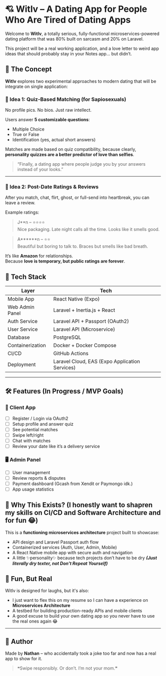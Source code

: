 # 💘 Witlv – A Dating App for People Who Are Tired of Dating Apps

Welcome to **Witlv**, a totally serious, fully-functional microservices-powered dating platform that was 80% built on sarcasm and 20% on Laravel.

This project will be a real working application, and a love letter to weird app ideas that should probably stay in your Notes app… but didn’t.

## 🎯 The Concept

**Witlv** explores two experimental approaches to modern dating that will be integrate on single application:

### 🧠 Idea 1: Quiz-Based Matching (for Sapiosexuals)

No profile pics. No bios. Just raw intellect.

Users answer **5 customizable questions**:
- Multiple Choice
- True or False
- Identification (yes, actual short answers)

Matches are made based on quiz compatibility, because clearly, **personality quizzes are a better predictor of love than selfies**.

> “Finally, a dating app where people judge you by your answers instead of your looks.”

---

### 📝 Idea 2: Post-Date Ratings & Reviews

After you match, chat, flirt, ghost, or full-send into heartbreak, you can leave a review.

Example ratings:
> J**n – ⭐⭐⭐⭐ <br>
Nice packaging. Late night calls all the time. Looks like it smells good.

> A******n – ⭐⭐ <br>
Beautiful but boring to talk to. Braces but smells like bad breath.

It’s like **Amazon** for relationships.  
Because **love is temporary, but public ratings are forever**.

## 🧱 Tech Stack

| Layer              | Tech                                |
|-------------------|-------------------------------------|
| Mobile App         | React Native (Expo)                 |
| Web Admin Panel    | Laravel + Inertia.js + React        |
| Auth Service       | Laravel API + Passport (OAuth2)     |
| User Service       | Laravel API (Microservice)          |
| Database           | PostgreSQL                          |
| Containerization   | Docker + Docker Compose             |
| CI/CD              | GitHub Actions                      |
| Deployment         | Laravel Cloud, EAS (Expo Application Services) |

---

## 🛠 Features (In Progress / MVP Goals)

### 📱 Client App
- [ ] Register / Login via OAuth2
- [ ] Setup profile and answer quiz
- [ ] See potential matches
- [ ] Swipe left/right
- [ ] Chat with matches
- [ ] Review your date like it’s a delivery service

### 🖥️ Admin Panel
- [ ] User management
- [ ] Review reports & disputes
- [ ] Payment dashboard (Gcash from Xendit or Paymongo idk.)
- [ ] App usage statistics

## 🧠 Why This Exists? (I honestly want to shapren my skills on CI/CD and Software Architecture and for fun 😂)

This is a **functioning microservices architecture** project built to showcase:
- API design and Laravel Passport auth flow
- Containerized services (Auth, User, Admin, Mobile)
- A React Native mobile app with secure auth and navigation
- A little ✨personality✨ because tech projects don’t have to be dry <i>**(Just literally dry texter, not Don't Repeat Yourself)**</i>

## 🧪 Fun, But Real

Witlv is designed for laughs, but it's also:
- I just want to flex this on my resume so I can have a experience on **Microservices Architecture**
- A testbed for building production-ready APIs and mobile clients
- A good excuse to build your own dating app so you never have to use the real ones again 😂


---
## 🤖 Author

Made by **Nathan** – who accidentally took a joke too far and now has a real app to show for it.

> ❝Swipe responsibly. Or don’t. I’m not your mom.❞
